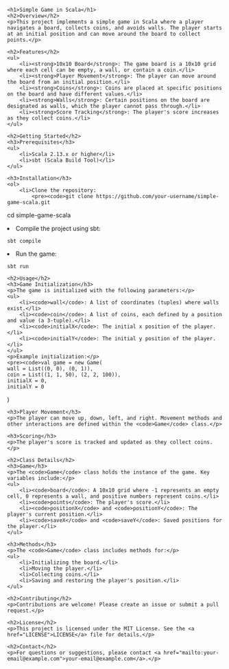 




    <h1>Simple Game in Scala</h1>
    <h2>Overview</h2>
    <p>This project implements a simple game in Scala where a player navigates a board, collects coins, and avoids walls. The player starts at an initial position and can move around the board to collect points.</p>
    
    <h2>Features</h2>
    <ul>
        <li><strong>10x10 Board</strong>: The game board is a 10x10 grid where each cell can be empty, a wall, or contain a coin.</li>
        <li><strong>Player Movement</strong>: The player can move around the board from an initial position.</li>
        <li><strong>Coins</strong>: Coins are placed at specific positions on the board and have different values.</li>
        <li><strong>Walls</strong>: Certain positions on the board are designated as walls, which the player cannot pass through.</li>
        <li><strong>Score Tracking</strong>: The player's score increases as they collect coins.</li>
    </ul>
    
    <h2>Getting Started</h2>
    <h3>Prerequisites</h3>
    <ul>
        <li>Scala 2.13.x or higher</li>
        <li>sbt (Scala Build Tool)</li>
    </ul>
    
    <h3>Installation</h3>
    <ol>
        <li>Clone the repository:
            <pre><code>git clone https://github.com/your-username/simple-game-scala.git
cd simple-game-scala
            </code></pre>
        </li>
        <li>Compile the project using sbt:
            <pre><code>sbt compile
            </code></pre>
        </li>
        <li>Run the game:
            <pre><code>sbt run
            </code></pre>
        </li>
    </ol>
    
    <h2>Usage</h2>
    <h3>Game Initialization</h3>
    <p>The game is initialized with the following parameters:</p>
    <ul>
        <li><code>wall</code>: A list of coordinates (tuples) where walls exist.</li>
        <li><code>coin</code>: A list of coins, each defined by a position and value (a 3-tuple).</li>
        <li><code>initialX</code>: The initial x position of the player.</li>
        <li><code>initialY</code>: The initial y position of the player.</li>
    </ul>
    <p>Example initialization:</p>
    <pre><code>val game = new Game(
    wall = List((0, 0), (0, 1)),
    coin = List((1, 1, 50), (2, 2, 100)),
    initialX = 0,
    initialY = 0
)
    </code></pre>
    
    <h3>Player Movement</h3>
    <p>The player can move up, down, left, and right. Movement methods and other interactions are defined within the <code>Game</code> class.</p>
    
    <h3>Scoring</h3>
    <p>The player's score is tracked and updated as they collect coins.</p>
    
    <h2>Class Details</h2>
    <h3>Game</h3>
    <p>The <code>Game</code> class holds the instance of the game. Key variables include:</p>
    <ul>
        <li><code>board</code>: A 10x10 grid where -1 represents an empty cell, 0 represents a wall, and positive numbers represent coins.</li>
        <li><code>points</code>: The player's score.</li>
        <li><code>positionX</code> and <code>positionY</code>: The player's current position.</li>
        <li><code>saveX</code> and <code>saveY</code>: Saved positions for the player.</li>
    </ul>
    
    <h3>Methods</h3>
    <p>The <code>Game</code> class includes methods for:</p>
    <ul>
        <li>Initializing the board.</li>
        <li>Moving the player.</li>
        <li>Collecting coins.</li>
        <li>Saving and restoring the player's position.</li>
    </ul>
    
    <h2>Contributing</h2>
    <p>Contributions are welcome! Please create an issue or submit a pull request.</p>
    
    <h2>License</h2>
    <p>This project is licensed under the MIT License. See the <a href="LICENSE">LICENSE</a> file for details.</p>
    
    <h2>Contact</h2>
    <p>For questions or suggestions, please contact <a href="mailto:your-email@example.com">your-email@example.com</a>.</p>
